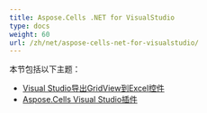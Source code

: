```yaml
---
title: Aspose.Cells .NET for VisualStudio
type: docs
weight: 60
url: /zh/net/aspose-cells-net-for-visualstudio/
---
```


本节包括以下主题：

- [Visual Studio导出GridView到Excel控件](/cells/zh/net/visual-studio-export-gridview-to-excel-control/)
- [Aspose.Cells Visual Studio插件](/cells/zh/net/aspose-cells-visual-studio-plugin/)
